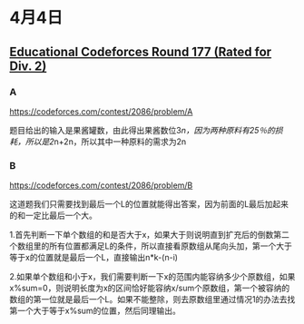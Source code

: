 # 4月4日

## [Educational Codeforces Round 177 (Rated for Div. 2)](https://codeforces.com/contest/2086)

### A

https://codeforces.com/contest/2086/problem/A

题目给出的输入是果酱罐数，由此得出果酱数位3*n，因为两种原料有25％的损耗，所以是2*n+2n，所以其中一种原料的需求为2n

### B

https://codeforces.com/contest/2086/problem/B

这道题我们只需要找到最后一个L的位置就能得出答案，因为前面的L最后加起来的和一定比最后一个大。

1.首先判断一下单个数组的和是否大于x，如果大于则说明直到扩充后的倒数第二个数组里的所有位置都满足L的条件，所以直接看原数组从尾向头加，第一个大于等于x的位置就是最后一个L，直接输出n*k-(n-i)

2.如果单个数组和小于x，我们需要判断一下x的范围内能容纳多少个原数组，如果x%sum=0，则说明长度为x的区间恰好能容纳x/sum个原数组，第一个被容纳的数组的第一位就是最后一个L。如果不能整除，则去原数组里通过情况1的办法去找第一个大于等于x%sum的位置，然后同理输出。